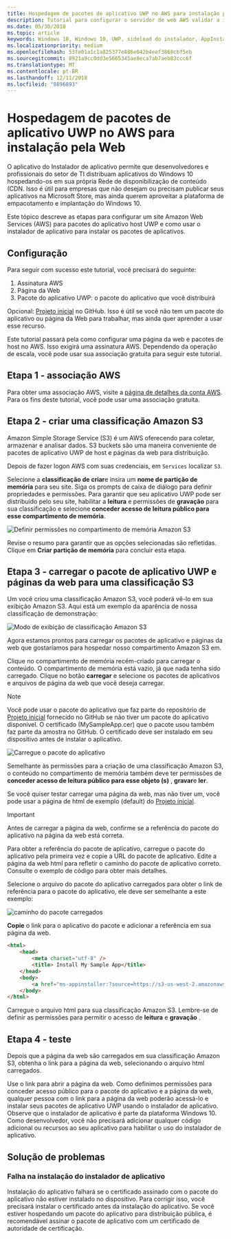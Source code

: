 ```yaml
---
title: Hospedagem de pacotes de aplicativo UWP no AWS para instalação pela Web
description: Tutorial para configurar o servidor de web AWS validar a instalação do aplicativo por meio do instalador de aplicativo do aplicativo
ms.date: 05/30/2018
ms.topic: article
keywords: Windows 10, Windows 10, UWP, sideload do instalador, AppInstaller, aplicativo, relacionados pacotes opcionais, definidos AWS
ms.localizationpriority: medium
ms.openlocfilehash: 53fe01a1c1a825377e886e042b4eef3868cbf5eb
ms.sourcegitcommit: 8921a9cc0dd3e5665345ae8eca7ab7aeb83ccc6f
ms.translationtype: MT
ms.contentlocale: pt-BR
ms.lasthandoff: 12/11/2018
ms.locfileid: "8896893"
---
```

# <a name="hosting-uwp-app-packages-on-aws-for-web-install"></a>Hospedagem de pacotes de aplicativo UWP no AWS para instalação pela Web

O aplicativo do Instalador de aplicativo permite que desenvolvedores e profissionais do setor de TI distribuam aplicativos do Windows 10 hospedando-os em sua própria Rede de disponibilização de conteúdo (CDN. Isso é útil para empresas que não desejam ou precisam publicar seus aplicativos na Microsoft Store, mas ainda querem aproveitar a plataforma de empacotamento e implantação do Windows 10.

Este tópico descreve as etapas para configurar um site Amazon Web Services (AWS) para pacotes do aplicativo host UWP e como usar o instalador de aplicativo para instalar os pacotes de aplicativos.

## <a name="setup"></a>Configuração

Para seguir com sucesso este tutorial, você precisará do seguinte:
 
1. Assinatura AWS 
2. Página da Web
3. Pacote do aplicativo UWP: o pacote do aplicativo que você distribuirá

Opcional: [Projeto inicial](https://github.com/AppInstaller/MySampleWebApp) no GitHub. Isso é útil se você não tem um pacote do aplicativo ou página da Web para trabalhar, mas ainda quer aprender a usar esse recurso.

Este tutorial passará pela como configurar uma página da web e pacotes de host no AWS. Isso exigirá uma assinatura AWS. Dependendo da operação de escala, você pode usar sua associação gratuita para seguir este tutorial. 

## <a name="step-1---aws-membership"></a>Etapa 1 - associação AWS
Para obter uma associação AWS, visite a [página de detalhes da conta AWS](https://aws.amazon.com/free/). Para os fins deste tutorial, você pode usar uma associação gratuita.

## <a name="step-2---create-an-amazon-s3-bucket"></a>Etapa 2 - criar uma classificação Amazon S3

Amazon Simple Storage Service (S3) é um AWS oferecendo para coletar, armazenar e analisar dados. S3 buckets são uma maneira conveniente de pacotes de aplicativo UWP de host e páginas da web para distribuição. 

Depois de fazer logon AWS com suas credenciais, em `Services` localizar `S3`. 

Selecione a **classificação de criar**e insira um **nome de partição de memória** para seu site. Siga os prompts de caixa de diálogo para definir propriedades e permissões. Para garantir que seu aplicativo UWP pode ser distribuído pelo seu site, habilitar a **leitura** e permissões de **gravação** para sua classificação e selecione **conceder acesso de leitura público para esse compartimento de memória**.

![Definir permissões no compartimento de memória Amazon S3](images/aws-permissions.png) 

Revise o resumo para garantir que as opções selecionadas são refletidas. Clique em **Criar partição de memória** para concluir esta etapa. 

## <a name="step-3---upload-uwp-app-package-and-web-pages-to-an-s3-bucket"></a>Etapa 3 - carregar o pacote de aplicativo UWP e páginas da web para uma classificação S3

Um você criou uma classificação Amazon S3, você poderá vê-lo em sua exibição Amazon S3. Aqui está um exemplo da aparência de nossa classificação de demonstração:

![Modo de exibição de classificação Amazon S3](images/aws-post-create.png)

Agora estamos prontos para carregar os pacotes de aplicativo e páginas da web que gostaríamos para hospedar nosso compartimento Amazon S3 em. 

Clique no compartimento de memória recém-criado para carregar o conteúdo. O compartimento de memória está vazio, já que nada tenha sido carregado. Clique no botão **carregar** e selecione os pacotes de aplicativos e arquivos de página da web que você deseja carregar.

> [!NOTE]
> Você pode usar o pacote do aplicativo que faz parte do repositório de [Projeto inicial](https://github.com/AppInstaller/MySampleWebApp) fornecido no GitHub se não tiver um pacote do aplicativo disponível. O certificado (MySampleApp.cer) que o pacote usou também faz parte da amostra no GitHub. O certificado deve ser instalado em seu dispositivo antes de instalar o aplicativo.

![Carregue o pacote do aplicativo](images/aws-upload-package.png)

Semelhante às permissões para a criação de uma classificação Amazon S3, o conteúdo no compartimento de memória também deve ter permissões de **conceder acesso de leitura público para esse objeto (s)** , **gravar**e **ler**.

Se você quiser testar carregar uma página da web, mas não tiver um, você pode usar a página de html de exemplo (default) do [Projeto inicial](https://github.com/AppInstaller/MySampleWebApp/blob/master/MySampleWebApp/default.html).

> [!IMPORTANT]
> Antes de carregar a página da web, confirme se a referência do pacote do aplicativo na página da web está correta. 

Para obter a referência do pacote de aplicativo, carregue o pacote do aplicativo pela primeira vez e copie a URL do pacote de aplicativo. Edite a página da web html para refletir o caminho do pacote de aplicativo correto. Consulte o exemplo de código para obter mais detalhes. 

Selecione o arquivo do pacote do aplicativo carregados para obter o link de referência para o pacote do aplicativo, ele deve ser semelhante a este exemplo:

![caminho do pacote carregados](images/aws-package-path.png)

**Copie** o link para o aplicativo do pacote e adicionar a referência em sua página da web. 

```html
<html>
    <head>
        <meta charset="utf-8" />
        <title> Install My Sample App</title>
    </head>
    <body>
        <a href="ms-appinstaller:?source=https://s3-us-west-2.amazonaws.com/appinstaller-aws-demo/MySampleApp.appxbundle"> Install My Sample App</a>
    </body>
</html>
```
Carregue o arquivo html para sua classificação Amazon S3. Lembre-se de definir as permissões para permitir o acesso de **leitura** e **gravação** .

## <a name="step-4---test"></a>Etapa 4 - teste

Depois que a página da web são carregados em sua classificação Amazon S3, obtenha o link para a página da web, selecionando o arquivo html carregados.

Use o link para abrir a página da web. Como definimos permissões para conceder acesso público para o pacote do aplicativo e a página da web, qualquer pessoa com o link para a página da web poderão acessá-lo e instalar seus pacotes de aplicativo UWP usando o instalador de aplicativo. Observe que o instalador de aplicativo é parte da plataforma Windows 10. Como desenvolvedor, você não precisará adicionar qualquer código adicional ou recursos ao seu aplicativo para habilitar o uso do instalador de aplicativo. 

## <a name="troubleshooting"></a>Solução de problemas

### <a name="app-installer-fails-to-install"></a>Falha na instalação do instalador de aplicativo 

Instalação do aplicativo falhará se o certificado assinado com o pacote do aplicativo não estiver instalado no dispositivo. Para corrigir isso, você precisará instalar o certificado antes da instalação do aplicativo. Se você estiver hospedando um pacote do aplicativo para distribuição pública, é recomendável assinar o pacote de aplicativo com um certificado de autoridade de certificação. 


